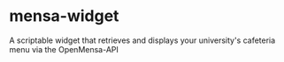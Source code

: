 # mensa-widget
A scriptable widget that retrieves and displays your university's cafeteria menu via the OpenMensa-API
